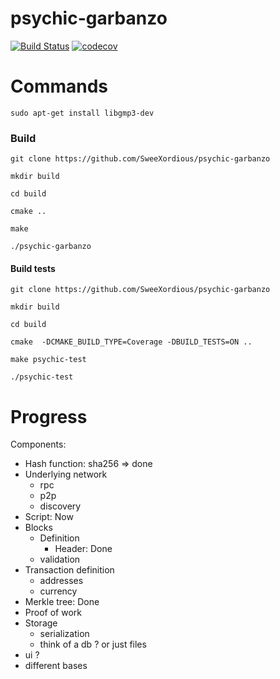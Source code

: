# psychic-garbanzo
[![Build Status](https://travis-ci.com/SweeXordious/psychic-garbanzo.svg?token=z2HQYuqNJFYxRTjxCmyT&branch=master)](https://travis-ci.com/SweeXordious/psychic-garbanzo) [![codecov](https://codecov.io/gh/SweeXordious/psychic-garbanzo/branch/master/graph/badge.svg?token=9ydUg96zDn)](https://codecov.io/gh/SweeXordious/psychic-garbanzo)


# Commands

`sudo apt-get install libgmp3-dev`

### Build 
`git clone https://github.com/SweeXordious/psychic-garbanzo`

`mkdir build`

`cd build`

`cmake ..`

`make`

`./psychic-garbanzo`

#### Build tests
`git clone https://github.com/SweeXordious/psychic-garbanzo`

`mkdir build`

`cd build`

`cmake  -DCMAKE_BUILD_TYPE=Coverage -DBUILD_TESTS=ON ..`

`make psychic-test`

`./psychic-test`

# Progress

Components:
- Hash function: sha256 => done
- Underlying network
    - rpc
    - p2p
    - discovery
- Script: Now
- Blocks
    - Definition
        - Header: Done
    - validation
- Transaction definition
    - addresses
    - currency
- Merkle tree: Done
- Proof of work
- Storage
    - serialization
    - think of a db ? or just files
- ui ?
- different bases

